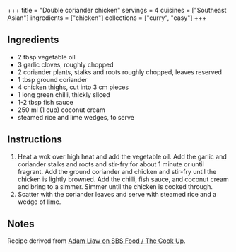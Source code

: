 +++
title = "Double coriander chicken"
servings = 4
cuisines = ["Southeast Asian"]
ingredients = ["chicken"]
collections = ["curry", "easy"]
+++

## Ingredients

- 2 tbsp vegetable oil
- 3 garlic cloves, roughly chopped
- 2 coriander plants, stalks and roots roughly chopped, leaves reserved
- 1 tbsp ground coriander
- 4 chicken thighs, cut into 3 cm pieces
- 1 long green chilli, thickly sliced
- 1-2 tbsp fish sauce
- 250 ml (1 cup) coconut cream
- steamed rice and lime wedges, to serve

## Instructions

1. Heat a wok over high heat and add the vegetable oil. Add the garlic and coriander stalks and roots and stir-fry for about 1 minute or until fragrant. Add the ground coriander and chicken and stir-fry until the chicken is lightly browned. Add the chilli, fish sauce, and coconut cream and bring to a simmer. Simmer until the chicken is cooked through.
2. Scatter with the coriander leaves and serve with steamed rice and a wedge of lime.

## Notes

Recipe derived from [Adam Liaw on SBS Food / The Cook Up](https://www.sbs.com.au/food/recipes/double-coriander-chicken).
